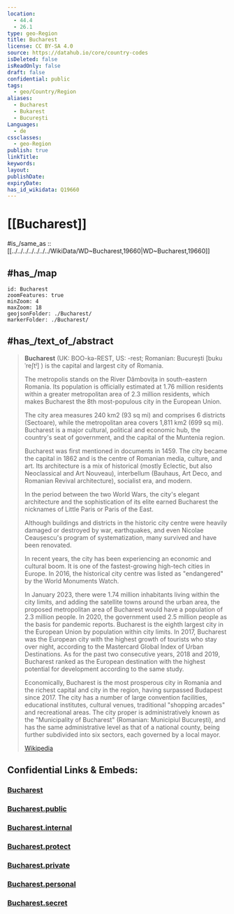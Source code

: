 ```yaml
---
location:
  - 44.4
  - 26.1
type: geo-Region
title: Bucharest
license: CC BY-SA 4.0
source: https://datahub.io/core/country-codes
isDeleted: false
isReadOnly: false
draft: false
confidential: public
tags:
  - geo/Country/Region
aliases:
  - Bucharest
  - Bukarest
  - București
Languages:
  - de
cssclasses:
  - geo-Region
publish: true
linkTitle: 
keywords: 
layout: 
publishDate: 
expiryDate: 
has_id_wikidata: Q19660
---
```


# [[Bucharest]]

#is_/same_as :: [[../../../../../../../WikiData/WD~Bucharest,19660|WD~Bucharest,19660]] 

## #has_/map 

```leaflet
id: Bucharest
zoomFeatures: true 
minZoom: 4 
maxZoom: 18
geojsonFolder: ./Bucharest/
markerFolder: ./Bucharest/
```



## #has_/text_of_/abstract 

> **Bucharest** (UK:   BOO-kə-REST, US:  -⁠rest; Romanian: București [bukuˈreʃtʲ] ) 
> is the capital and largest city of Romania. 
> 
> The metropolis stands on the River Dâmbovița in south-eastern Romania. 
> Its population is officially estimated at 1.76 million residents 
> within a greater metropolitan area of 2.3 million residents, 
> which makes Bucharest the 8th most-populous city in the European Union. 
> 
> The city area measures 240 km2 (93 sq mi) and comprises 6 districts (Sectoare), 
> while the metropolitan area covers 1,811 km2 (699 sq mi). 
> Bucharest is a major cultural, political and economic hub, 
> the country's seat of government, and the capital of the Muntenia region.
>
> Bucharest was first mentioned in documents in 1459. 
> The city became the capital in 1862 and is the centre of Romanian media, culture, and art. 
> Its architecture is a mix of historical (mostly Eclectic, but also Neoclassical and Art Nouveau), 
> interbellum (Bauhaus, Art Deco, and Romanian Revival architecture), socialist era, and modern. 
> 
> In the period between the two World Wars, the city's elegant architecture 
> and the sophistication of its elite earned Bucharest the nicknames of Little Paris or Paris of the East. 
> 
> Although buildings and districts in the historic city centre 
> were heavily damaged or destroyed by war, earthquakes, 
> and even Nicolae Ceaușescu's program of systematization, 
> many survived and have been renovated. 
> 
> In recent years, the city has been experiencing an economic and cultural boom. 
> It is one of the fastest-growing high-tech cities in Europe. 
> In 2016, the historical city centre was listed as "endangered" by the World Monuments Watch.
>
> In January 2023, there were 1.74 million inhabitants living within the city limits, and adding the satellite towns around the urban area, the proposed metropolitan area of Bucharest would have a population of 2.3 million people. In 2020, the government used 2.5 million people as the basis for pandemic reports. Bucharest is the eighth largest city in the European Union by population within city limits. In 2017, Bucharest was the European city with the highest growth of tourists who stay over night, according to the Mastercard Global Index of Urban Destinations. As for the past two consecutive years, 2018 and 2019, Bucharest ranked as the European destination with the highest potential for development according to the same study.
>
> Economically, Bucharest is the most prosperous city in Romania and the richest capital and city in the region, having surpassed Budapest since 2017. The city has a number of large convention facilities, educational institutes, cultural venues, traditional "shopping arcades" and recreational areas. The city proper is administratively known as the "Municipality of Bucharest" (Romanian: Municipiul București), and has the same administrative level as that of a national county, being further subdivided into six sectors, each governed by a local mayor.
>
> [Wikipedia](https://en.wikipedia.org/wiki/Bucharest) 




## Confidential Links & Embeds: 

### [Bucharest](/_Standards/Earth/Continent/Europe/Europe~East/Romania/Regions~Romania/Romania~București-Ilfov/Bucharest.md) 

### [Bucharest.public](/_public/Earth/Continent/Europe/Europe~East/Romania/Regions~Romania/Romania~București-Ilfov/Bucharest.public.md) 

### [Bucharest.internal](/_internal/Earth/Continent/Europe/Europe~East/Romania/Regions~Romania/Romania~București-Ilfov/Bucharest.internal.md) 

### [Bucharest.protect](/_protect/Earth/Continent/Europe/Europe~East/Romania/Regions~Romania/Romania~București-Ilfov/Bucharest.protect.md) 

### [Bucharest.private](/_private/Earth/Continent/Europe/Europe~East/Romania/Regions~Romania/Romania~București-Ilfov/Bucharest.private.md) 

### [Bucharest.personal](/_personal/Earth/Continent/Europe/Europe~East/Romania/Regions~Romania/Romania~București-Ilfov/Bucharest.personal.md) 

### [Bucharest.secret](/_secret/Earth/Continent/Europe/Europe~East/Romania/Regions~Romania/Romania~București-Ilfov/Bucharest.secret.md)


